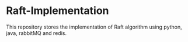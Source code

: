# Raft-Implementation
This repository stores the implementation of Raft algorithm using python, java, rabbitMQ and redis. 
